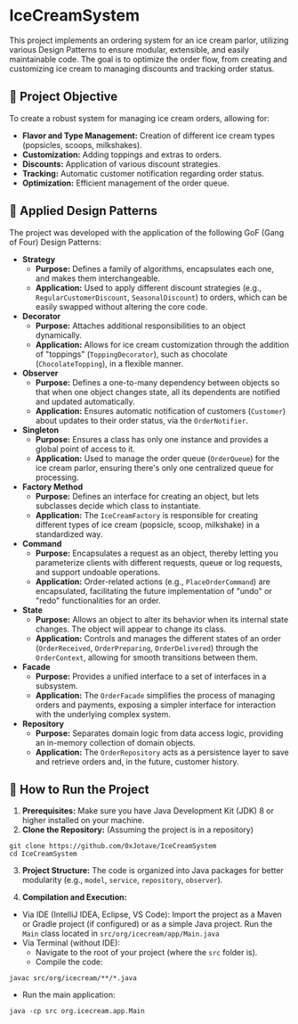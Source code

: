 # IceCreamSystem

This project implements an ordering system for an ice cream parlor, utilizing various Design Patterns to ensure modular, extensible, and easily maintainable code. The goal is to optimize the order flow, from creating and customizing ice cream to managing discounts and tracking order status.

## 🎯 Project Objective

To create a robust system for managing ice cream orders, allowing for:

- **Flavor and Type Management:** Creation of different ice cream types (popsicles, scoops, milkshakes).
- **Customization:** Adding toppings and extras to orders.
- **Discounts:** Application of various discount strategies.
- **Tracking:** Automatic customer notification regarding order status.
- **Optimization:** Efficient management of the order queue.

## 🔹 Applied Design Patterns

The project was developed with the application of the following GoF (Gang of Four) Design Patterns:

- **Strategy**
  - **Purpose:** Defines a family of algorithms, encapsulates each one, and makes them interchangeable.
  - **Application:** Used to apply different discount strategies (e.g., `RegularCustomerDiscount`, `SeasonalDiscount`) to orders, which can be easily swapped without altering the core code.
- **Decorator**
  - **Purpose:** Attaches additional responsibilities to an object dynamically.
  - **Application:** Allows for ice cream customization through the addition of "toppings" (`ToppingDecorator`), such as chocolate (`ChocolateTopping`), in a flexible manner.
- **Observer**
  - **Purpose:** Defines a one-to-many dependency between objects so that when one object changes state, all its dependents are notified and updated automatically.
  - **Application:** Ensures automatic notification of customers (`Customer`) about updates to their order status, via the `OrderNotifier`.
- **Singleton**
  - **Purpose:** Ensures a class has only one instance and provides a global point of access to it.
  - **Application:** Used to manage the order queue (`OrderQueue`) for the ice cream parlor, ensuring there's only one centralized queue for processing.
- **Factory Method**
  - **Purpose:** Defines an interface for creating an object, but lets subclasses decide which class to instantiate.
  - **Application:** The `IceCreamFactory` is responsible for creating different types of ice cream (popsicle, scoop, milkshake) in a standardized way.
- **Command**
  - **Purpose:** Encapsulates a request as an object, thereby letting you parameterize clients with different requests, queue or log requests, and support undoable operations.
  - **Application:** Order-related actions (e.g., `PlaceOrderCommand`) are encapsulated, facilitating the future implementation of "undo" or "redo" functionalities for an order.
- **State**
  - **Purpose:** Allows an object to alter its behavior when its internal state changes. The object will appear to change its class.
  - **Application:** Controls and manages the different states of an order (`OrderReceived`, `OrderPreparing`, `OrderDelivered`) through the `OrderContext`, allowing for smooth transitions between them.
- **Facade**
  - **Purpose:** Provides a unified interface to a set of interfaces in a subsystem.
  - **Application:** The `OrderFacade` simplifies the process of managing orders and payments, exposing a simpler interface for interaction with the underlying complex system.
- **Repository**
  - **Purpose:** Separates domain logic from data access logic, providing an in-memory collection of domain objects.
  - **Application:** The `OrderRepository` acts as a persistence layer to save and retrieve orders and, in the future, customer history.

## 🚀 How to Run the Project

1. **Prerequisites:** Make sure you have Java Development Kit (JDK) 8 or higher installed on your machine.
2. **Clone the Repository:** (Assuming the project is in a repository)
 ```
git clone https://github.com/0xJotave/IceCreamSystem
cd IceCreamSystem
 ```
3. **Project Structure:** The code is organized into Java packages for better modularity (e.g., `model`, `service`, `repository`, `observer`).

3. **Compilation and Execution:**

- Via IDE (IntelliJ IDEA, Eclipse, VS Code): Import the project as a Maven or Gradle project (if configured) or as a simple Java project. Run the `Main` class located in `src/org/icecream/app/Main.java`
- Via Terminal (without IDE):
  - Navigate to the root of your project (where the `src` folder is).
  - Compile the code:
 ```
javac src/org/icecream/**/*.java
 ```
  - Run the main application:
 ```
java -cp src org.icecream.app.Main
 ```
